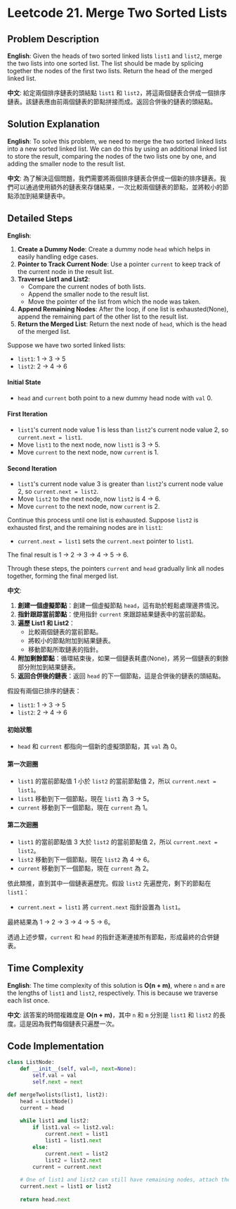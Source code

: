 # Leetcode 21. Merge Two Sorted Lists 

## Problem Description

**English**:
Given the heads of two sorted linked lists `list1` and `list2`, merge the two lists into one sorted list. The list should be made by splicing together the nodes of the first two lists. Return the head of the merged linked list.

**中文**:
給定兩個排序鏈表的頭結點 `list1` 和 `list2`，將這兩個鏈表合併成一個排序鏈表。該鏈表應由前兩個鏈表的節點拼接而成。返回合併後的鏈表的頭結點。

## Solution Explanation 

**English**:
To solve this problem, we need to merge the two sorted linked lists into a new sorted linked list. We can do this by using an additional linked list to store the result, comparing the nodes of the two lists one by one, and adding the smaller node to the result list.

**中文**:
為了解決這個問題，我們需要將兩個排序鏈表合併成一個新的排序鏈表。我們可以通過使用額外的鏈表來存儲結果，一次比較兩個鏈表的節點，並將較小的節點添加到結果鏈表中。

## Detailed Steps

**English**:
1. **Create a Dummy Node**: Create a dummy node `head` which helps in easily handling edge cases.
2. **Pointer to Track Current Node**: Use a pointer `current` to keep track of the current node in the result list.
3. **Traverse List1 and List2**:
    - Compare the current nodes of both lists.
    - Append the smaller node to the result list.
    - Move the pointer of the list from which the node was taken.
4. **Append Remaining Nodes**: After the loop, if one list is exhausted(None), append the remaining part of the other list to the result list.
5. **Return the Merged List**: Return the next node of `head`, which is the head of the merged list.

Suppose we have two sorted linked lists:

- `list1`: 1 -> 3 -> 5
- `list2`: 2 -> 4 -> 6

#### Initial State
- `head` and `current` both point to a new dummy head node with `val` 0.

#### First Iteration
- `list1`'s current node value 1 is less than `list2`'s current node value 2, so `current.next = list1`.
- Move `list1` to the next node, now `list1` is 3 -> 5.
- Move `current` to the next node, now `current` is 1.

#### Second Iteration
- `list1`'s current node value 3 is greater than `list2`'s current node value 2, so `current.next = list2`.
- Move `list2` to the next node, now `list2` is 4 -> 6.
- Move `current` to the next node, now `current` is 2.

Continue this process until one list is exhausted. Suppose `list2` is exhausted first, and the remaining nodes are in `list1`:

- `current.next = list1` sets the `current.next` pointer to `list1`.

The final result is 1 -> 2 -> 3 -> 4 -> 5 -> 6.

Through these steps, the pointers `current` and `head` gradually link all nodes together, forming the final merged list.


**中文**:
1. **創建一個虛擬節點**：創建一個虛擬節點 `head`，這有助於輕鬆處理邊界情況。
2. **指針跟踪當前節點**：使用指針 `current` 來跟踪結果鏈表中的當前節點。
3. **遍歷 List1 和 List2**：
    - 比較兩個鏈表的當前節點。
    - 將較小的節點附加到結果鏈表。
    - 移動節點所取鏈表的指針。
4. **附加剩餘節點**：循環結束後，如果一個鏈表耗盡(None)，將另一個鏈表的剩餘部分附加到結果鏈表。
5. **返回合併後的鏈表**：返回 `head` 的下一個節點，這是合併後的鏈表的頭結點。

假設有兩個已排序的鏈表：

- `list1`: 1 -> 3 -> 5
- `list2`: 2 -> 4 -> 6

#### 初始狀態
- `head` 和 `current` 都指向一個新的虛擬頭節點，其 `val` 為 0。

#### 第一次迴圈
- `list1` 的當前節點值 1 小於 `list2` 的當前節點值 2，所以 `current.next = list1`。
- `list1` 移動到下一個節點，現在 `list1` 為 3 -> 5。
- `current` 移動到下一個節點，現在 `current` 為 1。

#### 第二次迴圈
- `list1` 的當前節點值 3 大於 `list2` 的當前節點值 2，所以 `current.next = list2`。
- `list2` 移動到下一個節點，現在 `list2` 為 4 -> 6。
- `current` 移動到下一個節點，現在 `current` 為 2。

依此類推，直到其中一個鏈表遍歷完。假設 `list2` 先遍歷完，剩下的節點在 `list1`：

- `current.next = list1` 將 `current.next` 指針設置為 `list1`。

最終結果為 1 -> 2 -> 3 -> 4 -> 5 -> 6。

透過上述步驟，`current` 和 `head` 的指針逐漸連接所有節點，形成最終的合併鏈表。

## Time Complexity

**English**:
The time complexity of this solution is **O(n + m)**, where `n` and `m` are the lengths of `list1` and `list2`, respectively. This is because we traverse each list once.

**中文**:
該答案的時間複雜度是 **O(n + m)**，其中 `n` 和 `m` 分別是 `list1` 和 `list2` 的長度。這是因為我們每個鏈表只遍歷一次。

## Code Implementation 

```python
class ListNode:
    def __init__(self, val=0, next=None):
        self.val = val
        self.next = next

def mergeTwolists(list1, list2):
    head = ListNode()
    current = head
    
    while list1 and list2:
        if list1.val <= list2.val:
            current.next = list1
            list1 = list1.next
        else:
            current.next = list2
            list2 = list2.next
        current = current.next
    
    # One of list1 and list2 can still have remaining nodes, attach them
    current.next = list1 or list2
    
    return head.next

